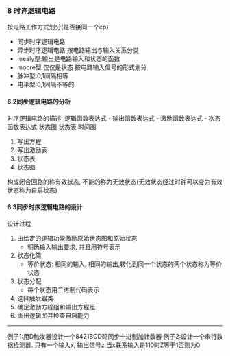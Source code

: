 ### 8 时许逻辑电路
按电路工作方式划分(是否接同一个cp)
- 同步时序逻辑电路
- 异步时序逻辑电路
按电路输出与输入关系分类
- mealy型:输出是电路输入和状态的函数
- moore型:仅仅是状态
按电路输入信号的形式划分
- 脉冲型:0,1间隔相等
- 电平型:0,1间隔不等的
#### 6.2同步逻辑电路的分析
时序逻辑电路的描述:
逻辑函数表达式
	- 输出函数表达式
	- 激励函数表达式
	- 次态函数表达式
状态图
状态表
时间图
1. 写出方程
2. 写出激励表
3. 状态表
4. 状态图

构成闭合回路的称有效状态, 不能的称为无效状态(无效状态经过时钟可以变为有效状态称为自启状态)

#### 6.3同步时序逻辑电路的设计
设计过程
1. 由给定的逻辑功能激励原始状态图和原始状态
	- 明确输入输出要求, 并且用符号表示
2. 状态化简
	- 等价状态: 相同的输入, 相同的输出,转化到同一个状态的两个状态称为等价状态
3. 状态分配
	- 每个状态用二进制代码表示
4. 选择触发器类
5. 确定激励方程组和输出方程组
6. 画出逻辑图并检查自启能力
---
例子1:用D触发器设计一个8421BCD码同步十进制加计数器
例子2:设计一个串行数据检测器. 只有一个输入x, 输出信号z,当x联系输入是110时Z等于1否则为0
